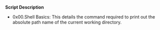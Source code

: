 <h><strong>Script Description</strong></h>
<br>
<p>
<ul>
<li>0x00.Shell Basics: This details the command required to print out the absolute path name of the current working directory.</li>
</ul>
</p>